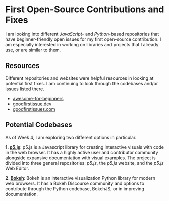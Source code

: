 # First Open-Source Contributions and Fixes
I am looking into different _JavaScript_- and _Python_-based repositories that have beginner-friendly open issues for my first open-source contribution. I am especially interested in working on libraries and projects that I already use, or are similar to them.

## Resources
Different repositories and websites were helpful resources in looking at potential first fixes. I am continuing to look through the codebases and/or issues listed there.
* [awesome-for-beginners](https://github.com/MunGell/awesome-for-beginners)
* [goodfirstissue.dev](https://goodfirstissue.dev/)
* [goodfirstissues.com](https://goodfirstissues.com/)

## Potential Codebases
As of Week 4, I am exploring two different options in particular.

**1. [p5.js](https://github.com/processing/p5.js)**:
p5.js is a Javascript library for creating interactive visuals with code in the web browser. It has a highly active user and contributor community alongside expansive documentation with visual examples. The project is divided into three general repositories: *p5.js*, the *p5.js* website, and the *p5.js* Web Editor.

**2. [Bokeh](https://github.com/bokeh/bokeh)**:
Bokeh is an interactive visualization Python library for modern web browsers. It has a Bokeh Discourse community and options to contribute through the Python codebase, BokehJS, or in improving documentation. 

